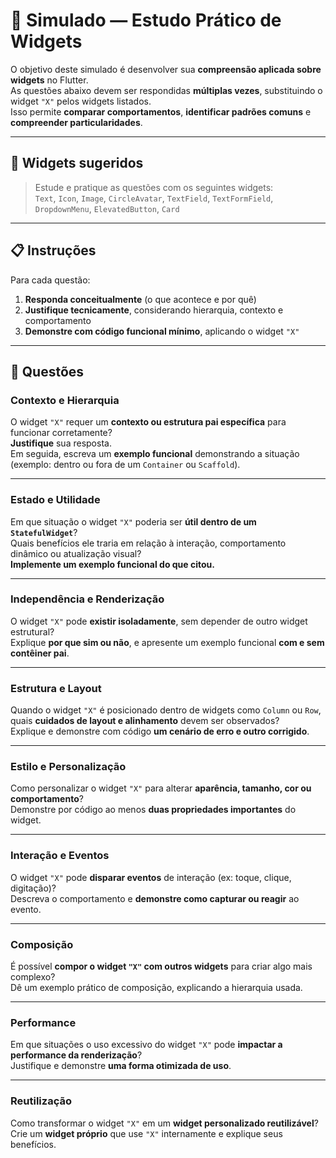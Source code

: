 # 🧩 Simulado — Estudo Prático de Widgets

O objetivo deste simulado é desenvolver sua **compreensão aplicada sobre widgets** no Flutter.  
As questões abaixo devem ser respondidas **múltiplas vezes**, substituindo o widget `"X"` pelos widgets listados.  
Isso permite **comparar comportamentos**, **identificar padrões comuns** e **compreender particularidades**.

---

## 🧱 Widgets sugeridos

> Estude e pratique as questões com os seguintes widgets:  
> `Text`, `Icon`, `Image`, `CircleAvatar`, `TextField`, `TextFormField`, `DropdownMenu`, `ElevatedButton`, `Card`

---

## 📋 Instruções

Para cada questão:

1. **Responda conceitualmente** (o que acontece e por quê)  
2. **Justifique tecnicamente**, considerando hierarquia, contexto e comportamento  
3. **Demonstre com código funcional mínimo**, aplicando o widget `"X"`

---

## 🧩 Questões

### Contexto e Hierarquia  
O widget `"X"` requer um **contexto ou estrutura pai específica** para funcionar corretamente?  
**Justifique** sua resposta.  
Em seguida, escreva um **exemplo funcional** demonstrando a situação (exemplo: dentro ou fora de um `Container` ou `Scaffold`).

---

### Estado e Utilidade  
Em que situação o widget `"X"` poderia ser **útil dentro de um `StatefulWidget`**?  
Quais benefícios ele traria em relação à interação, comportamento dinâmico ou atualização visual?  
**Implemente um exemplo funcional do que citou.**

---

### Independência e Renderização  
O widget `"X"` pode **existir isoladamente**, sem depender de outro widget estrutural?  
Explique **por que sim ou não**, e apresente um exemplo funcional **com e sem contêiner pai**.

---

### Estrutura e Layout  
Quando o widget `"X"` é posicionado dentro de widgets como `Column` ou `Row`, quais **cuidados de layout e alinhamento** devem ser observados?  
Explique e demonstre com código **um cenário de erro e outro corrigido**.

---

### Estilo e Personalização  
Como personalizar o widget `"X"` para alterar **aparência, tamanho, cor ou comportamento**?  
Demonstre por código ao menos **duas propriedades importantes** do widget.

---

### Interação e Eventos  
O widget `"X"` pode **disparar eventos** de interação (ex: toque, clique, digitação)?  
Descreva o comportamento e **demonstre como capturar ou reagir** ao evento.

---

### Composição  
É possível **compor o widget `"X"` com outros widgets** para criar algo mais complexo?  
Dê um exemplo prático de composição, explicando a hierarquia usada.

---

### Performance  
Em que situações o uso excessivo do widget `"X"` pode **impactar a performance da renderização**?  
Justifique e demonstre **uma forma otimizada de uso**.

---

### Reutilização  
Como transformar o widget `"X"` em um **widget personalizado reutilizável**?  
Crie um **widget próprio** que use `"X"` internamente e explique seus benefícios.
